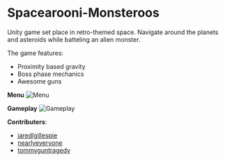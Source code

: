 # Spacearooni-Monsteroos
Unity game set place in retro-themed space. Navigate around the planets and asteroids while batteling an alien monster.

The game features:
* Proximity based gravity
* Boss phase mechanics
* Awesome guns

**Menu**
![Menu](https://i.imgur.com/xfMIW2G.png)

**Gameplay**
![Gameplay](https://i.imgur.com/3sDJ12g.png)

**Contributers**:
* [jaredlgillespie](https://github.com/JaredLGillespie)
* [nearlyeveryone](https://github.com/nearlyeveryone)
* [tommyguntragedy](https://github.com/tommyguntragedy)
